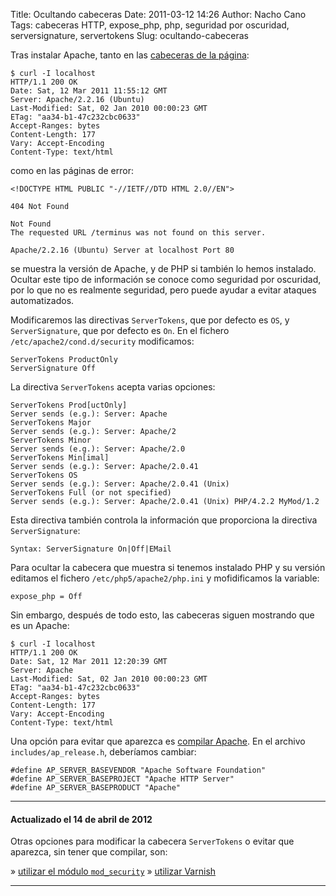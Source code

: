 Title: Ocultando cabeceras
Date: 2011-03-12 14:26
Author: Nacho Cano
Tags: cabeceras HTTP, expose_php, php, seguridad por oscuridad, serversignature, servertokens
Slug: ocultando-cabeceras

Tras instalar Apache, tanto en las [cabeceras de la página][]:

    $ curl -I localhost
    HTTP/1.1 200 OK
    Date: Sat, 12 Mar 2011 11:55:12 GMT
    Server: Apache/2.2.16 (Ubuntu)
    Last-Modified: Sat, 02 Jan 2010 00:00:23 GMT
    ETag: "aa34-b1-47c232cbc0633"
    Accept-Ranges: bytes
    Content-Length: 177
    Vary: Accept-Encoding
    Content-Type: text/html

como en las páginas de error:

    <!DOCTYPE HTML PUBLIC "-//IETF//DTD HTML 2.0//EN">

    404 Not Found

    Not Found
    The requested URL /terminus was not found on this server.

    Apache/2.2.16 (Ubuntu) Server at localhost Port 80

se muestra la versión de Apache, y de PHP si también lo hemos instalado.
Ocultar este tipo de información se conoce como seguridad por oscuridad,
por lo que no es realmente seguridad, pero puede ayudar a evitar ataques
automatizados.

Modificaremos las directivas `ServerTokens`, que por defecto es `OS`, y
`ServerSignature`, que por defecto es `On`. En el fichero
`/etc/apache2/cond.d/security` modificamos:

    ServerTokens ProductOnly
    ServerSignature Off

La directiva `ServerTokens` acepta varias opciones:

    ServerTokens Prod[uctOnly]
    Server sends (e.g.): Server: Apache
    ServerTokens Major
    Server sends (e.g.): Server: Apache/2
    ServerTokens Minor
    Server sends (e.g.): Server: Apache/2.0
    ServerTokens Min[imal]
    Server sends (e.g.): Server: Apache/2.0.41
    ServerTokens OS
    Server sends (e.g.): Server: Apache/2.0.41 (Unix)
    ServerTokens Full (or not specified)
    Server sends (e.g.): Server: Apache/2.0.41 (Unix) PHP/4.2.2 MyMod/1.2

Esta directiva también controla la información que proporciona la
directiva `ServerSignature`:

    Syntax: ServerSignature On|Off|EMail

Para ocultar la cabecera que muestra si tenemos instalado PHP y su
versión editamos el fichero `/etc/php5/apache2/php.ini` y mofidificamos
la variable:

    expose_php = Off

Sin embargo, después de todo esto, las cabeceras siguen mostrando que es
un Apache:

    $ curl -I localhost
    HTTP/1.1 200 OK
    Date: Sat, 12 Mar 2011 12:20:39 GMT
    Server: Apache
    Last-Modified: Sat, 02 Jan 2010 00:00:23 GMT
    ETag: "aa34-b1-47c232cbc0633"
    Accept-Ranges: bytes
    Content-Length: 177
    Vary: Accept-Encoding
    Content-Type: text/html

Una opción para evitar que aparezca es [compilar Apache][]. En el
archivo `includes/ap_release.h`, deberíamos cambiar:

    #define AP_SERVER_BASEVENDOR "Apache Software Foundation"
    #define AP_SERVER_BASEPROJECT "Apache HTTP Server"
    #define AP_SERVER_BASEPRODUCT "Apache"

* * * * *

#### Actualizado el 14 de abril de 2012

Otras opciones para modificar la cabecera `ServerTokens` o evitar que
aparezca, sin tener que compilar, son:

» [utilizar el módulo `mod_security`][utilizar el módulo mod_security]
» [utilizar Varnish][]

* * * * *

  [cabeceras de la página]: {filename}/admin/cabeceras-http-personalizadas-en-apache2.md
    "cabeceras HTTP"
  [compilar Apache]: http://www.flu-project.com/seguridad-en-los-banner-de-los-servidores-web-apache-ocultando-informacion.html
    "compilar Apache"
  [utilizar el módulo mod_security]: {filename}/admin/apache2-y-mod_security-en-ubuntu-lucid-lynx-10-04.md
    "Apache 2 y mod_security en Ubuntu Lucid Lynx 10.04"
  [utilizar Varnish]: {filename}/admin/mejorando-la-seguridad-de-apache-con-varnish.md
    "Mejorando la seguridad en Apache con Varnish"
